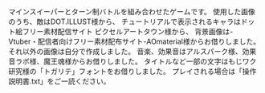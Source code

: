 マインスイーパーとターン制バトルを組み合わせたゲームです。
使用した画像のうち、敵はDOT.ILLUST様から、
チュートリアルで表示されるキャラはドット絵フリー素材配信サイト  ピクセルアートタウン様から、
背景画像は-Vtuber・配信者向けフリー素材配布サイト-AOmaterial様からお借りしました。
それ以外の画像は自分で作成しました。
音楽、効果音はアルスパーク様、効果音ラボ様、魔王魂様からお借りしました。
タイトルなど一部の文字はもじワク研究様の「トガリテ」フォントをお借りしました。
プレイされる場合は「操作説明書.txt」をご一読ください。
